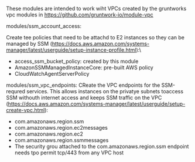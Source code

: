 These modules are intended to work wiht VPCs created by the gruntworks vpc modules in https://github.com/gruntwork-io/module-vpc



modules/ssm_account_access:

Create tee policies that need to be attachd to E2 instances so they can be managed by SSM (https://docs.aws.amazon.com/systems-manager/latest/userguide/setup-instance-profile.html):\

 - access_ssm_bucket_policy:  created by this module
 -  AmazonSSMManagedInstanceCore: pre-built AWS policy 
 - CloudWatchAgentServerPolicy
 
 
modules/ssm_vpc_endpoints:
CReate the VPC endpoints for the SSM-requred services. This allows instances on the privatye subnets toaccess SSM withouth internet access and keeps SSM traffic on the VPC (https://docs.aws.amazon.com/systems-manager/latest/userguide/setup-create-vpc.html):

 - com.amazonaws.region.ssm
 - com.amazonaws.region.ec2messages
 - com.amazonaws.region.ec2
 - com.amazonaws.region.ssmmessages
 - The security grou attached to the com.amazonaws.region.ssm endpoint needs tpo permit tcp/443 from any VPC host